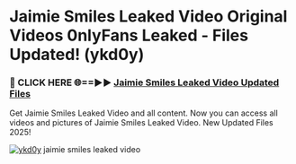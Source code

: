 # Jaimie Smiles Leaked Video Original Videos 0nlyFans Leaked - Files Updated! (ykd0y)

<h3>🔴 CLICK HERE 🌐==►► <a href="https://tinyurl.com/x26r9saj" rel="nofollow">Jaimie Smiles Leaked Video Updated Files</a></h3>

Get Jaimie Smiles Leaked Video and all content. Now you can access all videos and pictures of Jaimie Smiles Leaked Video. New Updated Files 2025!

[![ykd0y](https://i.imgur.com/LkgZPqh.gif)](https://tinyurl.com/x26r9saj)
jaimie smiles leaked video